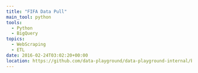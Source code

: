 ```yaml
---
title: "FIFA Data Pull"
main_tool: python
tools: 
  - Python
  - BigQuery
topics:
  - WebScraping
  - ETL
date: 2016-02-24T03:02:20+00:00
location: https://github.com/data-playground/data-playground-internal/blob/main/scripts/nba_game_summary.py
---
```

